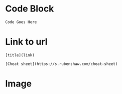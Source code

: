 # Code Block
```Code Goes Here```

# Link to url
```[title](link)```

```[Cheat sheet](https://s.rubenshaw.com/cheat-sheet)```

# Image
